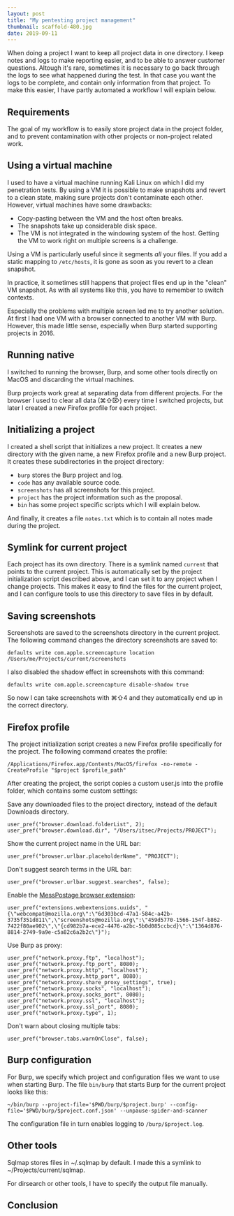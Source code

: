 ```yaml
---
layout: post
title: "My pentesting project management"
thumbnail: scaffold-480.jpg
date: 2019-09-11
---
```


When doing a project I want to keep all project data in one directory. I keep notes and logs to make reporting easier, and to be able to answer customer questions. Altough it's rare, sometimes it is necessary to go back through the logs to see what happened during the test. In that case you want the logs to be complete, and contain only information from that project. To make this easier, I have partly automated a workflow I will explain below.

## Requirements

The goal of my workflow is to easily store project data in the project folder, and to prevent contamination with other projects or non-project related work. 

## Using a virtual machine

I used to have a virtual machine running Kali Linux on which I did my penetration tests. By using a VM it is possible to make snapshots and revert to a clean state, making sure projects don't contaminate each other. However, virtual machines have some drawbacks:

* Copy-pasting between the VM and the host often breaks.
* The snapshots take up considerable disk space.
* The VM is not integrated in the windowing system of the host. Getting the VM to work right on multiple screens is a challenge.

Using a VM is particularly useful since it segments *all* your files. If you add a static mapping to `/etc/hosts`, it is gone as soon as you revert to a clean snapshot.

In practice, it sometimes still happens that project files end up in the "clean" VM snapshot. As with all systems like this, you have to remember to switch contexts.

Especially the problems with multiple screen led me to try another solution. At first I had one VM with a browser connected to another VM with Burp. However, this made little sense, especially when Burp started supporting projects in 2016.

## Running native

I switched to running the browser, Burp, and some other tools directly on MacOS and discarding the virtual machines.

Burp projects work great at separating data from different projects. For the browser I used to clear all data (⌘⇧⌦) every time I switched projects, but later I created a new Firefox profile for each project.

## Initializing a project

I created a shell script that initializes a new project. It creates a new directory with the given name, a new Firefox profile and a new Burp project. It creates these subdirectories in the project directory:

* `burp` stores the Burp project and log.
* `code` has any available source code.
* `screenshots` has all screenshots for this project.
* `project` has the project information such as the proposal.
* `bin` has some project specific scripts which I will explain below.

And finally, it creates a file `notes.txt` which is to contain all notes made during the project.

## Symlink for current project

Each project has its own directory. There is a symlink named `current` that points to the current project. This is automatically set by the project initialization script described above, and I can set it to any project when I change projects. This makes it easy to find the files for the current project, and I can configure tools to use this directory to save files in by default.

## Saving screenshots

Screenshots are saved to the screenshots directory in the current project. The following command changes the directory screenshots are saved to:

    defaults write com.apple.screencapture location /Users/me/Projects/current/screenshots

I also disabled the shadow effect in screenshots with this command:

    defaults write com.apple.screencapture disable-shadow true

So now I can take screenshots with ⌘⇧4 and they automatically end up in the correct directory.

## Firefox profile

The project initialization script creates a new Firefox profile specifically for the project. The following command creates the profile:

    /Applications/Firefox.app/Contents/MacOS/firefox -no-remote -CreateProfile "$project $profile_path"

After creating the project, the script copies a custom user.js into the profile folder, which contains some custom settings:

Save any downloaded files to the project directory, instead of the default Downloads directory.

    user_pref("browser.download.folderList", 2);
    user_pref("browser.download.dir", "/Users/itsec/Projects/PROJECT");

Show the current project name in the URL bar:

    user_pref("browser.urlbar.placeholderName", "PROJECT");

Don't suggest search terms in the URL bar: 

    user_pref("browser.urlbar.suggest.searches", false);

Enable the [MessPostage browser extension](https://github.com/Sjord/messpostage):

    user_pref("extensions.webextensions.uuids", "{\"webcompat@mozilla.org\":\"6d303bcd-47a1-584c-a42b-3735f351d811\",\"screenshots@mozilla.org\":\"459d5770-1566-154f-b862-7422f80ae902\",\"{cd982b7a-ece2-4476-a2bc-5b0d085ccbcd}\":\"1364d876-8814-2749-9a9e-c5a82c6a2b2c\"}");

Use Burp as proxy:

    user_pref("network.proxy.ftp", "localhost");
    user_pref("network.proxy.ftp_port", 8080);
    user_pref("network.proxy.http", "localhost");
    user_pref("network.proxy.http_port", 8080);
    user_pref("network.proxy.share_proxy_settings", true);
    user_pref("network.proxy.socks", "localhost");
    user_pref("network.proxy.socks_port", 8080);
    user_pref("network.proxy.ssl", "localhost");
    user_pref("network.proxy.ssl_port", 8080);
    user_pref("network.proxy.type", 1);

Don't warn about closing multiple tabs:

    user_pref("browser.tabs.warnOnClose", false);

## Burp configuration

For Burp, we specify which project and configuration files we want to use when starting Burp. The file `bin/burp` that starts Burp for the current project looks like this:
    
    ~/bin/burp --project-file='$PWD/burp/$project.burp' --config-file='$PWD/burp/$project.conf.json' --unpause-spider-and-scanner

The configuration file in turn enables logging to `/burp/$project.log`.

## Other tools

Sqlmap stores files in ~/.sqlmap by default. I made this a symlink to ~/Projects/current/sqlmap.

For dirsearch or other tools, I have to specify the output file manually.

## Conclusion

